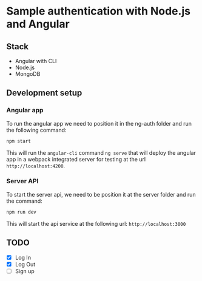 # Sample authentication with Node.js and Angular

## Stack

- Angular with CLI
- Node.js
- MongoDB

## Development setup

### Angular app

To run the angular app we need to position it in the ng-auth folder and run the following command:

```bash
npm start
```

This will run the `angular-cli` command `ng serve` that will deploy the angular app in a webpack integrated server for testing at the url `http://localhost:4200`.

### Server API

To start the server api, we need to be position it at the server folder and run the command:

```bash
npm run dev
```

This will start the api service at the following url: `http://localhost:3000`

## TODO

- [x] Log In
- [x] Log Out
- [ ] Sign up